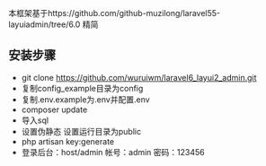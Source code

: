 本框架基于https://github.com/github-muzilong/laravel55-layuiadmin/tree/6.0 精简

## 安装步骤
- git clone https://github.com/wuruiwm/laravel6_layui2_admin.git
- 复制config_example目录为config
- 复制.env.example为.env并配置.env
- composer update
- 导入sql
- 设置伪静态 设置运行目录为public
- php artisan key:generate
- 登录后台：host/admin   帐号：admin   密码：123456
